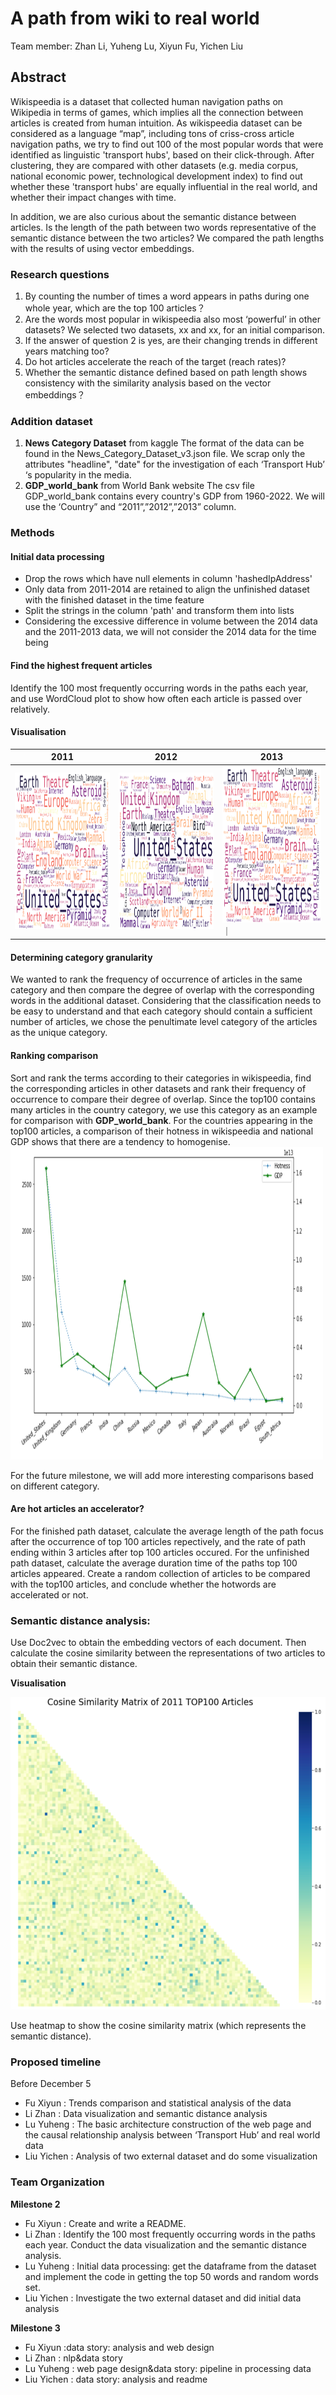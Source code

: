 # A path from wiki to real world
Team member: Zhan Li, Yuheng Lu, Xiyun Fu, Yichen Liu
## Abstract
Wikispeedia is a dataset that collected human navigation paths on Wikipedia in terms of games, which implies all the connection between articles is created from human intuition. As wikispeedia dataset can be considered as a language “map”, including tons of criss-cross article navigation paths, we try to find out 100 of the most popular words that were identified as linguistic 'transport hubs', based on their click-through. After clustering, they are compared with other datasets (e.g. media corpus, national economic power, technological development index) to find out whether these 'transport hubs' are equally influential in the real world, and whether their impact changes with time.

In addition, we are also curious about the semantic distance between articles. Is the length of the path between two words representative of the semantic distance between the two articles? We compared the path lengths with the results of using vector embeddings.

### Research questions
1. By counting the number of times a word appears in paths during one whole year, which are the top 100 articles？
2. Are the words most popular in wikispeedia also most ‘powerful’ in other datasets? We selected two datasets, xx and xx, for an initial comparison.
3. If the answer of question 2 is yes, are their changing trends in different years matching too?
4. Do hot articles accelerate the reach of the target (reach rates)?
5. Whether the semantic distance defined based on path length shows consistency with the similarity analysis based on the vector embeddings？

### Addition dataset
1. **News Category Dataset** from kaggle
   The format of the data can be found in the News_Category_Dataset_v3.json file. We scrap only the attributes "headline", "date" for the investigation of each ‘Transport Hub’ ‘s popularity in the media.
2. **GDP_world_bank** from World Bank website
    The csv file GDP_world_bank contains every country's GDP from 1960-2022. We will use the ‘Country” and “2011”,”2012”,”2013” column.

### Methods
#### **Initial data processing**
- Drop the rows which have null elements in column 'hashedIpAddress'
- Only data from 2011-2014 are retained to align the unfinished dataset with the finished dataset in the time feature
- Split the strings in the column 'path' and transform them into lists
- Considering the excessive difference in volume between the 2014 data and the 2011-2013 data, we will not consider the 2014 data for the time being

#### **Find the highest frequent articles**
Identify the 100 most frequently occurring words in the paths each year, and use WordCloud plot to show how often each article is passed over relatively.
#### **Visualisation**
|                  **2011**                     |                   **2012**                    |                **2013**                      |                                                                                       
|-----------------------------------------------|-----------------------------------------------|----------------------------------------------|
|<img src=pic2011.png width="300" height="250" >|<img src=pic2012.png width="300" height="250" >|<img src=pic2011.png width="300" height="250">｜



#### **Determining category granularity**
We wanted to rank the frequency of occurrence of articles in the same category and then compare the degree of overlap with the corresponding words in the additional dataset. Considering that the classification needs to be easy to understand and that each category should contain a sufficient number of articles, we chose the penultimate level category of the articles as the unique category.

#### **Ranking comparison**
Sort and rank the terms according to their categories in wikispeedia, find the corresponding articles in other datasets and rank their frequency of occurrence to compare their degree of overlap.
Since the top100 contains many articles in the country category, we use this category as an example for comparison with **GDP_world_bank**. For the countries appearing in the top100 articles, a comparison of their hotness in  wikispeedia and national GDP shows that there are a tendency to homogenise. 
<img src = pic1.png width="500" height="500">

For the future milestone, we will add more interesting comparisons based on different category.

#### **Are hot articles an accelerator?**
For the finished path dataset, calculate the average length of the path focus after the occurrence of top 100 articles repectively, and the rate of path ending within 3 articles after top 100 articles occured. For the unfinished path dataset, calculate the average duration time of the paths top 100 articles appeared.
Create a random collection of articles to be compared with the top100 articles, and conclude whether the hotwords are accelerated or not.

### Semantic distance analysis:
Use Doc2vec to obtain the embedding vectors of each document. Then calculate the cosine similarity between the representations of two articles to obtain their semantic distance.

**Visualisation**

<img src= pic2.png width="600" height="500">

Use heatmap to show the cosine similarity matrix (which represents the semantic distance).

### **Proposed timeline**
Before December 5
- Fu Xiyun : Trends comparison and statistical analysis of the data
- Li Zhan : Data visualization and semantic distance analysis
- Lu Yuheng : The basic architecture construction of the web page and the causal relationship analysis between ‘Transport Hub’ and real world data
- Liu Yichen : Analysis of two external dataset and do some visualization 

### **Team Organization**
**Milestone 2**
- Fu Xiyun : Create and write a README.
- Li Zhan : Identify the 100 most frequently occurring words in the paths each year. Conduct the data visualization and the semantic distance analysis.
- Lu Yuheng : Initial data processing: get the dataframe from the dataset and implement the code in getting the top 50 words and random words set. 
- Liu Yichen : Investigate the two external dataset and did initial data analysis

**Milestone 3**
- Fu Xiyun :data story: analysis and web design
- Li Zhan : nlp&data story
- Lu Yuheng : web page design&data story: pipeline in processing data
- Liu Yichen : data story: analysis and readme


